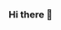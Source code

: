 ### Hi there 👋

<!--
**SHIvamShukla2818/SHIvamShukla2818** is a ✨ _special_ ✨ repository because its `README.md` (this file) appears on your GitHub profile.
<img align='right' src="https://media.giphy.com/media/M9gbBd9nbDrOTu1Mqx/giphy.gif" width="230">

Here are some ideas to get you started:

- 🔭 I’m currently working on ...
- 🌱 I’m currently learning ...
- 👯 I’m looking to collaborate on ...
- 🤔 I’m looking for help with ...
- 💬 Ask me about ...
- 📫 How to reach me: ...
- 😄 Pronouns: ...
- ⚡ Fun fact: ...
-->
